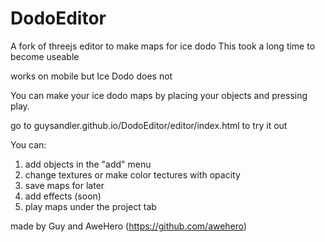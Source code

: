 # DodoEditor
A fork of threejs editor to make maps for ice dodo
This took a long time to become useable

works on mobile but Ice Dodo does not 

You can make your ice dodo maps by placing your objects and pressing play.

go to guysandler.github.io/DodoEditor/editor/index.html to try it out

You can:
1. add objects in the "add" menu
2. change textures or make color tectures with opacity
3. save maps for later
4. add effects (soon)
5. play maps under the project tab

made by Guy and AweHero (https://github.com/awehero)
